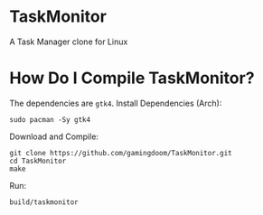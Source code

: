 # TaskMonitor
A Task Manager clone for Linux

# How Do I Compile TaskMonitor?
The dependencies are `gtk4`.
Install Dependencies (Arch):
```
sudo pacman -Sy gtk4
```
Download and Compile:
```
git clone https://github.com/gamingdoom/TaskMonitor.git
cd TaskMonitor
make
```
Run:
```
build/taskmonitor
```
